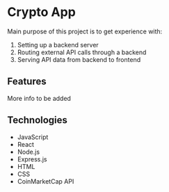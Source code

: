 # Crypto App
Main purpose of this project is to get experience with:
1) Setting up a backend server
2) Routing external API calls through a backend
3) Serving API data from backend to frontend

## Features
More info to be added 

## Technologies 
- JavaScript
- React
- Node.js
- Express.js
- HTML
- CSS
- CoinMarketCap API 
